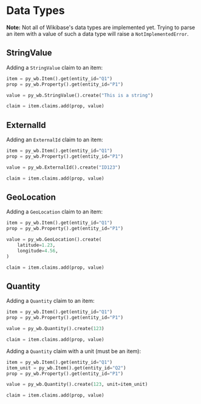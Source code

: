 # Data Types

**Note:** Not all of Wikibase's data types are implemented yet. Trying to parse an item with a value of such a data type will raise a `NotImplementedError`.

## StringValue

Adding a `StringValue` claim to an item:

```py
item = py_wb.Item().get(entity_id="Q1")
prop = py_wb.Property().get(entity_id="P1")

value = py_wb.StringValue().create("This is a string")

claim = item.claims.add(prop, value)
```

## ExternalId

Adding an `ExternalId` claim to an item:

```py
item = py_wb.Item().get(entity_id="Q1")
prop = py_wb.Property().get(entity_id="P1")

value = py_wb.ExternalId().create("ID123")

claim = item.claims.add(prop, value)
```

## GeoLocation

Adding a `GeoLocation` claim to an item:

```py
item = py_wb.Item().get(entity_id="Q1")
prop = py_wb.Property().get(entity_id="P1")

value = py_wb.GeoLocation().create(
    latitude=1.23,
    longitude=4.56,
)

claim = item.claims.add(prop, value)
```

## Quantity

Adding a `Quantity` claim to an item:

```py
item = py_wb.Item().get(entity_id="Q1")
prop = py_wb.Property().get(entity_id="P1")

value = py_wb.Quantity().create(123)

claim = item.claims.add(prop, value)
```

Adding a `Quantity` claim with a unit (must be an item):

```py
item = py_wb.Item().get(entity_id="Q1")
item_unit = py_wb.Item().get(entity_id="Q2")
prop = py_wb.Property().get(entity_id="P1")

value = py_wb.Quantity().create(123, unit=item_unit)

claim = item.claims.add(prop, value)
```
